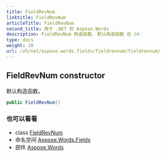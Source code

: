 ```yaml
---
title: FieldRevNum
linktitle: FieldRevNum
articleTitle: FieldRevNum
second_title: 用于 .NET 的 Aspose.Words
description: FieldRevNum 构造函数. 默认构造函数 在 C#.
type: docs
weight: 10
url: /zh/net/aspose.words.fields/fieldrevnum/fieldrevnum/
---
```

## FieldRevNum constructor

默认构造函数。

```csharp
public FieldRevNum()
```

### 也可以看看

* class [FieldRevNum](../)
* 命名空间 [Aspose.Words.Fields](../../../aspose.words.fields/)
* 部件 [Aspose.Words](../../../)
